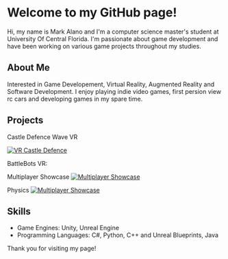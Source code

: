 # Welcome to my GitHub page!

Hi, my name is Mark Alano and I'm a computer science master's student at University Of Central Florida. I'm passionate about game development and have been working on various game projects throughout my studies.

## About Me

Interested in Game Developement, Virtual Reality, Augmented Reality and Software Development. I enjoy playing indie video games, first persion view rc cars and developing games in my spare time. 

## Projects

Castle Defence Wave VR 

  [![VR Castle Defence](https://img.youtube.com/vi/qs9IigFndK0/0.jpg)](https://www.youtube.com/watch?v=qs9IigFndK0)

BattleBots VR:

  Multiplayer Showcase
  [![Multiplayer Showcase](https://img.youtube.com/vi/edE5CJS_Tfo/0.jpg)](https://www.youtube.com/watch?v=edE5CJS_Tfo)

  Physics
  [![Multiplayer Showcase](https://img.youtube.com/vi/6CyhPZvYogQ/0.jpg)](https://www.youtube.com/watch?v=6CyhPZvYogQ?t=156)

## Skills

- Game Engines: Unity, Unreal Engine
- Programming Languages: C#, Python, C++ and Unreal Blueprints, Java

Thank you for visiting my page!

